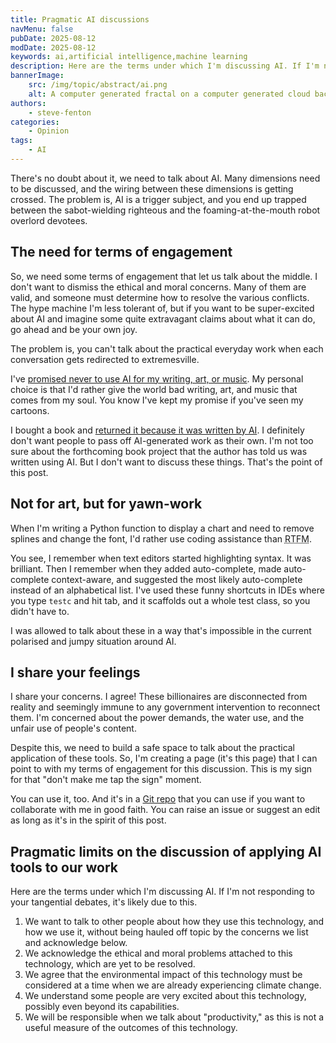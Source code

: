 ```yaml
---
title: Pragmatic AI discussions
navMenu: false
pubDate: 2025-08-12
modDate: 2025-08-12
keywords: ai,artificial intelligence,machine learning
description: Here are the terms under which I'm discussing AI. If I'm not responding to your tangential debates, it's likely due to this.
bannerImage:
    src: /img/topic/abstract/ai.png
    alt: A computer generated fractal on a computer generated cloud background.
authors:
    - steve-fenton
categories:
    - Opinion
tags:
    - AI
---
```


There's no doubt about it, we need to talk about AI. Many dimensions need to be discussed, and the wiring between these dimensions is getting crossed. The problem is, AI is a trigger subject, and you end up trapped between the sabot-wielding righteous and the foaming-at-the-mouth robot overlord devotees.

## The need for terms of engagement

So, we need some terms of engagement that let us talk about the middle. I don't want to dismiss the ethical and moral concerns. Many of them are valid, and someone must determine how to resolve the various conflicts. The hype machine I'm less tolerant of, but if you want to be super-excited about AI and imagine some quite extravagant claims about what it can do, go ahead and be your own joy.

The problem is, you can't talk about the practical everyday work when each conversation gets redirected to extremesville.

I've [promised never to use AI for my writing, art, or music](https://stevefenton.co.uk/blog/2023/02/facing-reality-ai/). My personal choice is that I'd rather give the world bad writing, art, and music that comes from my soul. You know I've kept my promise if you've seen my cartoons.

I bought a book and [returned it because it was written by AI](https://stevefenton.co.uk/blog/2025/01/generated-books/). I definitely don't want people to pass off AI-generated work as their own. I'm not too sure about the forthcoming book project that the author has told us was written using AI. But I don't want to discuss these things. That's the point of this post.

## Not for art, but for yawn-work

When I'm writing a Python function to display a chart and need to remove splines and change the font, I'd rather use coding assistance than <abbr title="read the fucking manual">RTFM</abbr>.

You see, I remember when text editors started highlighting syntax. It was brilliant. Then I remember when they added auto-complete, made auto-complete context-aware, and suggested the most likely auto-complete instead of an alphabetical list. I've used these funny shortcuts in IDEs where you type `testc` and hit tab, and it scaffolds out a whole test class, so you didn't have to.

I was allowed to talk about these in a way that's impossible in the current polarised and jumpy situation around AI.

## I share your feelings

I share your concerns. I agree! These billionaires are disconnected from reality and seemingly immune to any government intervention to reconnect them. I'm concerned about the power demands, the water use, and the unfair use of people's content.

Despite this, we need to build a safe space to talk about the practical application of these tools. So, I'm creating a page (it's this page) that I can point to with my terms of engagement for this discussion. This is my sign for that "don't make me tap the sign" moment.

You can use it, too. And it's in a [Git repo](https://github.com/Steve-Fenton/stevefenton.co.uk/blob/main/src/pages/blog/2025/08/pragmatic-ai-discussions.md) that you can use if you want to collaborate with me in good faith. You can raise an issue or suggest an edit as long as it's in the spirit of this post.

## Pragmatic limits on the discussion of applying AI tools to our work

Here are the terms under which I'm discussing AI. If I'm not responding to your tangential debates, it's likely due to this.

1. We want to talk to other people about how they use this technology, and how we use it, without being hauled off topic by the concerns we list and acknowledge below.
2. We acknowledge the ethical and moral problems attached to this technology, which are yet to be resolved.
3. We agree that the environmental impact of this technology must be considered at a time when we are already experiencing climate change.
4. We understand some people are very excited about this technology, possibly even beyond its capabilities.
5. We will be responsible when we talk about "productivity," as this is not a useful measure of the outcomes of this technology.
